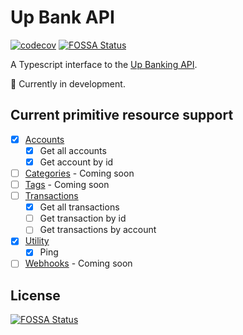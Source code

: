 # Up Bank API

[![codecov](https://codecov.io/gh/jacobjmarks/up-bank-api/branch/master/graph/badge.svg?token=A64DMJKAVY)](https://codecov.io/gh/jacobjmarks/up-bank-api)
[![FOSSA Status](https://app.fossa.com/api/projects/git%2Bgithub.com%2Fjacobjmarks%2Fup-bank-api.svg?type=shield)](https://app.fossa.com/projects/git%2Bgithub.com%2Fjacobjmarks%2Fup-bank-api?ref=badge_shield)

A Typescript interface to the [Up Banking API](https://github.com/up-banking/api).

🚨 Currently in development.

## Current primitive resource support

- [x] [Accounts](https://developer.up.com.au/#accounts)
  - [x] Get all accounts
  - [x] Get account by id
- [ ] [Categories](https://developer.up.com.au/#categories) - Coming soon
- [ ] [Tags](https://developer.up.com.au/#tags) - Coming soon
- [ ] [Transactions](https://developer.up.com.au/#transactions)
  - [x] Get all transactions
  - [ ] Get transaction by id
  - [ ] Get transactions by account
- [x] [Utility](https://developer.up.com.au/#utility_endpoints)
  - [x] Ping
- [ ] [Webhooks](https://developer.up.com.au/#webhooks) - Coming soon

## License

[![FOSSA Status](https://app.fossa.com/api/projects/git%2Bgithub.com%2Fjacobjmarks%2Fup-bank-api.svg?type=large)](https://app.fossa.com/projects/git%2Bgithub.com%2Fjacobjmarks%2Fup-bank-api?ref=badge_large)
